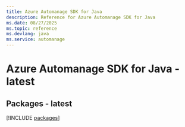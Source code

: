 ```yaml
---
title: Azure Automanage SDK for Java
description: Reference for Azure Automanage SDK for Java
ms.date: 08/27/2025
ms.topic: reference
ms.devlang: java
ms.service: automanage
---
```

# Azure Automanage SDK for Java - latest
## Packages - latest
[!INCLUDE [packages](automanage-index.md)]